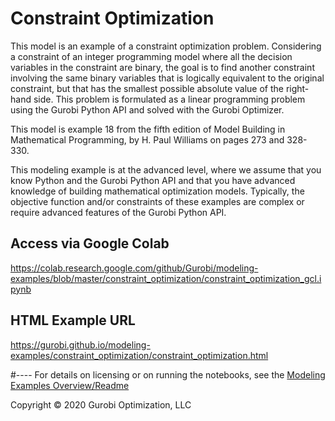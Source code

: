# Constraint Optimization

This model is an example of a constraint optimization problem. Considering a constraint of an integer programming model 
where all the decision variables in the constraint are binary, the goal is to find another constraint involving the same 
binary variables that is logically equivalent to the original constraint, but that has the smallest possible absolute 
value of the right-hand side. This problem is formulated as a linear programming problem using the Gurobi Python API and 
solved with the Gurobi Optimizer.

This model is example 18 from the fifth edition of Model Building in Mathematical Programming, by H. Paul Williams on 
pages 273 and 328-330.

This modeling example is at the advanced level, where we assume that you know Python and the Gurobi Python API and 
that you have advanced knowledge of building mathematical optimization models. Typically, the objective function 
and/or constraints of these examples are complex or require advanced features of the Gurobi Python API.

## Access via Google Colab

https://colab.research.google.com/github/Gurobi/modeling-examples/blob/master/constraint_optimization/constraint_optimization_gcl.ipynb

## HTML Example URL

https://gurobi.github.io/modeling-examples/constraint_optimization/constraint_optimization.html


#----
For details on licensing or on running the notebooks, see the [Modeling Examples Overview/Readme](https://github.com/Gurobi/modeling-examples/)


Copyright © 2020 Gurobi Optimization, LLC
